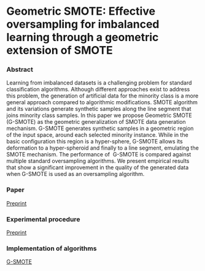 # Geometric SMOTE: Effective oversampling for imbalanced learning through a geometric extension of SMOTE

### Abstract
Learning from imbalanced datasets is a challenging problem for standard classification algorithms. Although different approaches exist to address this problem, the generation of artificial data for the minority class is a more general approach compared to algorithmic modifications. SMOTE algorithm and its variations generate synthetic samples along the line segment that joins minority class samples. In this paper we propose Geometric SMOTE (G-SMOTE) as the geometric generalization of SMOTE data generation mechanism. G-SMOTE generates synthetic samples in a geometric region of the input space, around each selected minority instance. While in the basic configuration this region is a hyper-sphere, G-SMOTE allows its deformation to a hyper-spheroid and finally to a line segment, emulating the SMOTE mechanism. The performance of  G-SMOTE is compared against multiple standard oversampling algorithms. We present empirical results that show a significant improvement in the quality of the generated data when G-SMOTE is used as an oversampling algorithm.

### Paper
[Preprint](https://arxiv.org/abs/1709.07377)

### Experimental procedure
[Preprint](https://github.com/gdouzas/reproducible-research/blob/master/gsmote/preprint/experiment.ipynb)

### Implementation of algorithms
[G-SMOTE](https://github.com/gdouzas/imbalanced-tools/blob/master/imbtools/algorithms/geometric_smote.py)